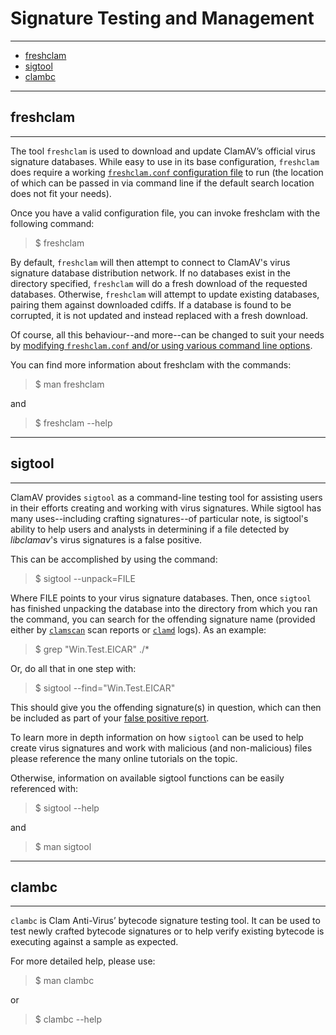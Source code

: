 # Signature Testing and Management

---

<!-- TOC depthFrom:2 depthTo:6 withLinks:1 updateOnSave:1 orderedList:0 -->

- [freshclam](#freshclam)
- [sigtool](#sigtool)
- [clambc](#clambc)

<!-- /TOC -->

---

## freshclam

---

The tool `freshclam` is used to download and update ClamAV’s official virus signature databases. While easy to use in its base configuration, `freshclam` does require a working [`freshclam.conf` configuration file](Configuration.md#freshclam) to run (the location of which can be passed in via command line if the default search location does not fit your needs).

Once you have a valid configuration file, you can invoke freshclam with the following command:

> $ freshclam

By default, `freshclam` will then attempt to connect to ClamAV's virus signature database distribution network. If no databases exist in the directory specified, `freshclam` will do a fresh download of the requested databases. Otherwise, `freshclam` will attempt to update existing databases, pairing them against downloaded cdiffs. If a database is found to be corrupted, it is not updated and instead replaced with a fresh download.

Of course, all this behaviour--and more--can be changed to suit your needs by [modifying `freshclam.conf` and/or using various command line options](Configuration.md#freshclamconf).

You can find more information about freshclam with the commands:

> $ man freshclam

and

> $ freshclam --help

---

## sigtool

---

ClamAV provides `sigtool` as a command-line testing tool for assisting users in their efforts creating and working with virus signatures. While sigtool has many uses--including crafting signatures--of particular note, is sigtool's ability to help users and analysts in determining if a file detected by *libclamav*'s virus signatures is a false positive.

This can be accomplished by using the command:

> $ sigtool --unpack=FILE

Where FILE points to your virus signature databases. Then, once `sigtool` has finished unpacking the database into the directory from which you ran the command, you can search for the offending signature name (provided either by [`clamscan`](./Scanning.md#clamscan) scan reports or [`clamd`](./Scanning.md#clamd) logs). As an example:

> $ grep "Win.Test.EICAR" ./*

Or, do all that in one step with:

> $ sigtool --find="Win.Test.EICAR"

This should give you the offending signature(s) in question, which can then be included as part of your [false positive report](https://www.clamav.net/reports/fp).

To learn more in depth information on how `sigtool` can be used to help create virus signatures and work with malicious (and non-malicious) files please reference the many online tutorials on the topic.

Otherwise, information on available sigtool functions can be easily referenced with:

> $ sigtool --help

and

> $ man sigtool

---

## clambc

---

`clambc` is Clam Anti-Virus’ bytecode signature testing tool. It can be used to test newly crafted bytecode signatures or to help verify existing bytecode is executing against a sample as expected.

For more detailed help, please use:

> $ man clambc

or

> $ clambc --help
